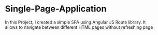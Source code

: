 # Single-Page-Application
In this Project, I created a simple SPA using Angular JS Route library. It allows to navigate between different HTML pages without refreshing page 
